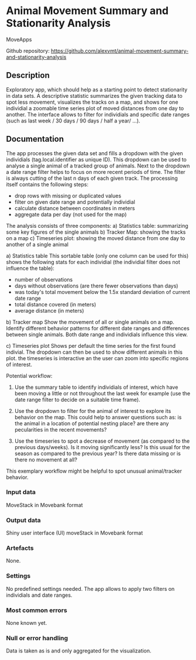 # Animal Movement Summary and Stationarity Analysis 

MoveApps

Github repository: https://github.com/alexvmt/animal-movement-summary-and-stationarity-analysis

## Description
Exploratory app, which should help as a starting point to detect stationarity in data sets. A descriptive statistic summarizes the given tracking data to spot less movement, visualizes the tracks on a map, and shows for one individial a zoomable time series plot of moved distances from one day to another. The interface allows to filter for individials and specific date ranges (such as last week / 30 days / 90 days / half a year/ ...).



## Documentation
The app processes the given data set and fills a dropdown with the given individials (tag.local.identifier as unique ID). This dropdown can be used to analyse a single animal of a tracked group of animals. Next to the dropdown a date range filter helps to focus on more recent periods of time. The filter is always cutting of the last n days of each given track. The processing itself contains the following steps:
- drop rows with missing or duplicated values
- filter on given date range and potentially individial
- calculate distance between coordinates in meters
- aggregate data per day (not used for the map)

The analysis consists of three components:
a) Statistics table: summarizing some key figures of the single animals
b) Tracker Map: showing the tracks on a map
c) Timeseries plot: showing the moved distance from one day to another of a single animal

a) Statistics table
This sortable table (only one column can be used for this) shows the following stats for each individial (the individial filter does not influence the table):
- number of observations
- days without observations (are there fewer observations than days)
- was today's total movement below the 1.5x standard deviation of current date range
- total distance covered (in meters)
- average distance (in meters)

b) Tracker map
Show the movement of all or single animals on a map. Identify different behavior patterns for different date ranges and differences between single animals. Both date range and individials influence this view.

c) Timeseries plot
Shows per default the time series for the first found indivial. The dropdown can then be used to show different animals in this plot. the timeseries is interactive an the user can zoom into specific regions of interest.


Potential workflow:
1. Use the summary table to identify individials of interest, which have been moving a little or not throughout the last week for example (use the date range filter to decide on a suitable time frame).

2. Use the dropdown to filter for the animal of interest to explore its behavior on the map. This could help to answer questions such as: is the animal in a location of potential nesting place? are there any pecularities in the recent movements?

3. Use the timeseries to spot a decrease of movement (as compared to the previous days/weeks). Is it moving significantly less? Is this usual for the season as compared to the previous year? Is there data missing or is there no movement at all?

This exemplary workflow might be helpful to spot unusual animal/tracker behavior.



### Input data
MoveStack in Movebank format

### Output data
Shiny user interface (UI) moveStack in Movebank format

### Artefacts
None.

### Settings
No predefined settings needed. The app allows to apply two filters on individials and date ranges.

### Most common errors
None known yet.

### Null or error handling
Data is taken as is and only aggregated for the visualization.
